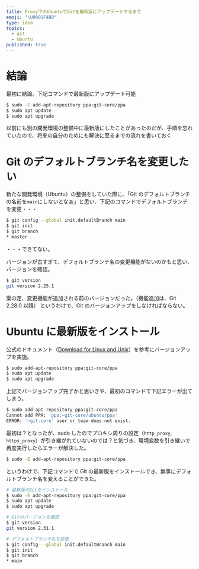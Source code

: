 ```yaml
---
title: Proxy下のUbuntuでGitを最新版にアップデートするまで
emoji: "\U0001F4BB"
type: idea
topics:
  - git
  - ubuntu
published: true
---
```


# 結論

最初に結論。下記コマンドで最新版にアップデート可能

```sh
$ sudo -E add-apt-repository ppa:git-core/ppa
$ sudo apt update
$ sudo apt upgrade
```

以前にも別の開発環境の整備中に最新版にしたことがあったのだが、手順を忘れていたので、将来の自分のためにも解決に至るまでの流れを書いておく

# Git のデフォルトブランチ名を変更したい

新たな開発環境（Ubuntu）の整備をしていた際に、「Git のデフォルトブランチの名前を`main`にしないとなぁ」と思い、下記のコマンドでデフォルトブランチを変更・・・

```sh
$ git config --global init.defaultBranch main
$ git init
$ git branch
* master
```

・・・できてない。

バージョンが古すぎて、デフォルトブランチ名の変更機能がないのかもと思い、バージョンを確認。

```sh
$ git version
git version 2.25.1
```

案の定、変更機能が追加される前のバージョンだった。（機能追加は、Git 2.28.0 以降）
というわけで、Git のバージョンアップをしなければならない。

# Ubuntu に最新版をインストール

公式のドキュメント（[Download for Linux and Unix](https://git-scm.com/download/linux)）を参考にバージョンアップを実施。

```sh
$ sudo add-apt-repository ppa:git-core/ppa
$ sudo apt update
$ sudo apt upgrade
```

上記でバージョンアップ完了かと思いきや、最初のコマンドで下記エラーが出てしまう。

```sh
$ sudo add-apt-repository ppa:git-core/ppa
Cannot add PPA: 'ppa:~git-core/ubuntu/ppa'
ERROR: '~git-core' user or team does not exist.
```

最初は？となったが、sudo したのでプロキシ周りの設定（`http_proxy`, `https_proxy`）が引き継がれていないのでは？と気づき、環境変数を引き継いで再度実行したらエラーが解決した。

```sh
$ sudo -E add-apt-repository ppa:git-core/ppa
```

というわけで、下記コマンドで Git の最新版をインストールでき、無事にデフォルトブランチ名を変えることができた。

```sh
# 最新版のGitをインストール
$ sudo -E add-apt-repository ppa:git-core/ppa
$ sudo apt update
$ sudo apt upgrade

# Gitのバージョンを確認
$ git version
git version 2.31.1

# デフォルトブランチ名を変更
$ git config --global init.defaultBranch main
$ git init
$ git branch
* main
```
